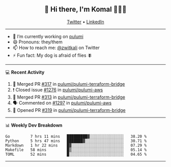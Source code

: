 <h2 align="center"> 👋 Hi there, I'm Komal 🧑🏾‍💻 </h2>
<p align="center">
    <a href="https://twitter.com/zwitkali">Twitter</a> •
    <a href="https://www.linkedin.com/in/komal-ali/">LinkedIn</a>
</p>

--------

- 🔭 I’m currently working on [pulumi](https://github.com/pulumi/pulumi)
- 😄 Pronouns: they/them
- 📫 How to reach me: [@zwitkali](https://twitter.com/zwitkali) on Twitter
- ⚡ Fun fact: My dog is afraid of flies 🪰

--------
💻 **Recent Activity**

<!--START_SECTION:activity-->
1. 🎉 Merged PR [#317](https://github.com/pulumi/pulumi-terraform-bridge/pull/317) in [pulumi/pulumi-terraform-bridge](https://github.com/pulumi/pulumi-terraform-bridge)
2. ❗️ Closed issue [#1276](https://github.com/pulumi/pulumi-aws/issues/1276) in [pulumi/pulumi-aws](https://github.com/pulumi/pulumi-aws)
3. 🎉 Merged PR [#313](https://github.com/pulumi/pulumi-terraform-bridge/pull/313) in [pulumi/pulumi-terraform-bridge](https://github.com/pulumi/pulumi-terraform-bridge)
4. 🗣 Commented on [#1297](https://github.com/pulumi/pulumi-aws/issues/1297) in [pulumi/pulumi-aws](https://github.com/pulumi/pulumi-aws)
5. 💪 Opened PR [#319](https://github.com/pulumi/pulumi-terraform-bridge/pull/319) in [pulumi/pulumi-terraform-bridge](https://github.com/pulumi/pulumi-terraform-bridge)
<!--END_SECTION:activity-->

--------

📊 **Weekly Dev Breakdown**
<!--START_SECTION:waka-->
```text
Go         7 hrs 11 mins   █████████▓░░░░░░░░░░░░░░░   38.20 % 
Python     5 hrs 47 mins   ███████▓░░░░░░░░░░░░░░░░░   30.71 % 
Markdown   1 hr 22 mins    █▓░░░░░░░░░░░░░░░░░░░░░░░   07.29 % 
Makefile   58 mins         █▒░░░░░░░░░░░░░░░░░░░░░░░   05.14 % 
TOML       52 mins         █░░░░░░░░░░░░░░░░░░░░░░░░   04.65 % 
```
<!--END_SECTION:waka-->

--------
